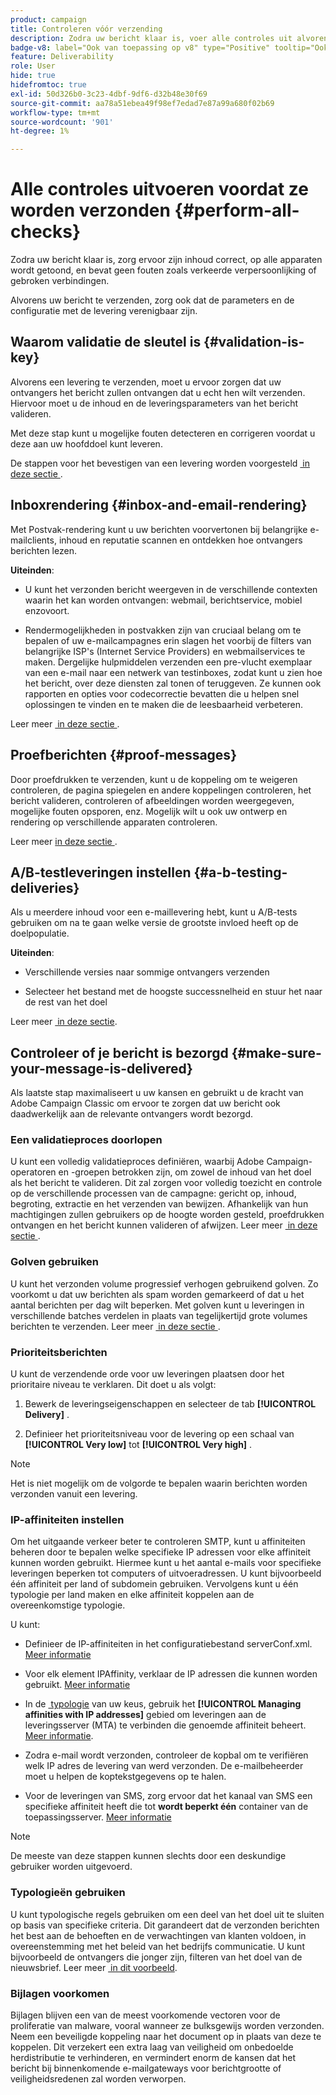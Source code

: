 ```yaml
---
product: campaign
title: Controleren vóór verzending
description: Zodra uw bericht klaar is, voer alle controles uit alvorens te verzenden
badge-v8: label="Ook van toepassing op v8" type="Positive" tooltip="Ook van toepassing op campagne v8"
feature: Deliverability
role: User
hide: true
hidefromtoc: true
exl-id: 50d326b0-3c23-4dbf-9df6-d32b48e30f69
source-git-commit: aa78a51ebea49f98ef7edad7e87a99a680f02b69
workflow-type: tm+mt
source-wordcount: '901'
ht-degree: 1%

---
```


# Alle controles uitvoeren voordat ze worden verzonden {#perform-all-checks}

Zodra uw bericht klaar is, zorg ervoor zijn inhoud correct, op alle apparaten wordt getoond, en bevat geen fouten zoals verkeerde verpersoonlijking of gebroken verbindingen.

Alvorens uw bericht te verzenden, zorg ook dat de parameters en de configuratie met de levering verenigbaar zijn.

## Waarom validatie de sleutel is {#validation-is-key}

Alvorens een levering te verzenden, moet u ervoor zorgen dat uw ontvangers het bericht zullen ontvangen dat u echt hen wilt verzenden. Hiervoor moet u de inhoud en de leveringsparameters van het bericht valideren.

Met deze stap kunt u mogelijke fouten detecteren en corrigeren voordat u deze aan uw hoofddoel kunt leveren.

De stappen voor het bevestigen van een levering worden voorgesteld [&#x200B; in deze sectie &#x200B;](steps-validating-the-delivery.md).

## Inboxrendering {#inbox-and-email-rendering}

Met Postvak-rendering kunt u uw berichten voorvertonen bij belangrijke e-mailclients, inhoud en reputatie scannen en ontdekken hoe ontvangers berichten lezen.

**Uiteinden**:

* U kunt het verzonden bericht weergeven in de verschillende contexten waarin het kan worden ontvangen: webmail, berichtservice, mobiel enzovoort.

* Rendermogelijkheden in postvakken zijn van cruciaal belang om te bepalen of uw e-mailcampagnes erin slagen het voorbij de filters van belangrijke ISP&#39;s (Internet Service Providers) en webmailservices te maken. Dergelijke hulpmiddelen verzenden een pre-vlucht exemplaar van een e-mail naar een netwerk van testinboxes, zodat kunt u zien hoe het bericht, over deze diensten zal tonen of teruggeven. Ze kunnen ook rapporten en opties voor codecorrectie bevatten die u helpen snel oplossingen te vinden en te maken die de leesbaarheid verbeteren.

Leer meer [&#x200B; in deze sectie &#x200B;](inbox-rendering.md).

## Proefberichten {#proof-messages}

Door proefdrukken te verzenden, kunt u de koppeling om te weigeren controleren, de pagina spiegelen en andere koppelingen controleren, het bericht valideren, controleren of afbeeldingen worden weergegeven, mogelijke fouten opsporen, enz. Mogelijk wilt u ook uw ontwerp en rendering op verschillende apparaten controleren.

Leer meer [&#x200B; in deze sectie &#x200B;](steps-validating-the-delivery.md#sending-a-proof).

## A/B-testleveringen instellen {#a-b-testing-deliveries}

Als u meerdere inhoud voor een e-maillevering hebt, kunt u A/B-tests gebruiken om na te gaan welke versie de grootste invloed heeft op de doelpopulatie.

**Uiteinden**:

* Verschillende versies naar sommige ontvangers verzenden

* Selecteer het bestand met de hoogste successnelheid en stuur het naar de rest van het doel

Leer meer [&#x200B; in deze sectie &#x200B;](get-started-a-b-testing.md).

## Controleer of je bericht is bezorgd {#make-sure-your-message-is-delivered}

Als laatste stap maximaliseert u uw kansen en gebruikt u de kracht van Adobe Campaign Classic om ervoor te zorgen dat uw bericht ook daadwerkelijk aan de relevante ontvangers wordt bezorgd.

### Een validatieproces doorlopen

U kunt een volledig validatieproces definiëren, waarbij Adobe Campaign-operatoren en -groepen betrokken zijn, om zowel de inhoud van het doel als het bericht te valideren. Dit zal zorgen voor volledig toezicht en controle op de verschillende processen van de campagne: gericht op, inhoud, begroting, extractie en het verzenden van bewijzen. Afhankelijk van hun machtigingen zullen gebruikers op de hoogte worden gesteld, proefdrukken ontvangen en het bericht kunnen valideren of afwijzen. Leer meer [&#x200B; in deze sectie &#x200B;](../../campaign/using/marketing-campaign-approval.md).

### Golven gebruiken

U kunt het verzonden volume progressief verhogen gebruikend golven. Zo voorkomt u dat uw berichten als spam worden gemarkeerd of dat u het aantal berichten per dag wilt beperken. Met golven kunt u leveringen in verschillende batches verdelen in plaats van tegelijkertijd grote volumes berichten te verzenden. Leer meer [&#x200B; in deze sectie &#x200B;](steps-sending-the-delivery.md#sending-using-multiple-waves).

### Prioriteitsberichten

U kunt de verzendende orde voor uw leveringen plaatsen door het prioritaire niveau te verklaren. Dit doet u als volgt:

1. Bewerk de leveringseigenschappen en selecteer de tab **[!UICONTROL Delivery]** .

1. Definieer het prioriteitsniveau voor de levering op een schaal van **[!UICONTROL Very low]** tot **[!UICONTROL Very high]** .

>[!NOTE]
>
>Het is niet mogelijk om de volgorde te bepalen waarin berichten worden verzonden vanuit een levering.

### IP-affiniteiten instellen

Om het uitgaande verkeer beter te controleren SMTP, kunt u affiniteiten beheren door te bepalen welke specifieke IP adressen voor elke affiniteit kunnen worden gebruikt. Hiermee kunt u het aantal e-mails voor specifieke leveringen beperken tot computers of uitvoeradressen. U kunt bijvoorbeeld één affiniteit per land of subdomein gebruiken. Vervolgens kunt u één typologie per land maken en elke affiniteit koppelen aan de overeenkomstige typologie.

U kunt:

* Definieer de IP-affiniteiten in het configuratiebestand serverConf.xml. [Meer informatie](../../installation/using/configuring-campaign-server.md#managing-outbound-smtp-traffic-with-affinities)

* Voor elk element IPAffinity, verklaar de IP adressen die kunnen worden gebruikt. [Meer informatie](../../installation/using/email-deliverability.md#list-of-ip-addresses-to-use)

* In de [&#x200B; typologie &#x200B;](../../campaign-opt/using/about-campaign-typologies.md) van uw keus, gebruik het **[!UICONTROL Managing affinities with IP addresses]** gebied om leveringen aan de leveringsserver (MTA) te verbinden die genoemde affiniteit beheert. [Meer informatie](../../campaign-opt/using/applying-rules.md#control-outgoing-smtp-traffic).

* Zodra e-mail wordt verzonden, controleer de kopbal om te verifiëren welk IP adres de levering van werd verzonden. De e-mailbeheerder moet u helpen de koptekstgegevens op te halen.

* Voor de leveringen van SMS, zorg ervoor dat het kanaal van SMS een specifieke affiniteit heeft die tot **wordt beperkt één** container van de toepassingsserver. [Meer informatie](../../installation/using/configure-delivery-settings.md#managing-outbound-smtp-traffic-with-affinities)

>[!NOTE]
>
>De meeste van deze stappen kunnen slechts door een deskundige gebruiker worden uitgevoerd.

### Typologieën gebruiken

U kunt typologische regels gebruiken om een deel van het doel uit te sluiten op basis van specifieke criteria. Dit garandeert dat de verzonden berichten het best aan de behoeften en de verwachtingen van klanten voldoen, in overeenstemming met het beleid van het bedrijfs communicatie. U kunt bijvoorbeeld de ontvangers die jonger zijn, filteren van het doel van de nieuwsbrief. Leer meer [&#x200B; in dit voorbeeld &#x200B;](../../campaign-opt/using/filtering-rules.md).

### Bijlagen voorkomen

Bijlagen blijven een van de meest voorkomende vectoren voor de proliferatie van malware, vooral wanneer ze bulksgewijs worden verzonden. Neem een beveiligde koppeling naar het document op in plaats van deze te koppelen. Dit verzekert een extra laag van veiligheid om onbedoelde herdistributie te verhinderen, en vermindert enorm de kansen dat het bericht bij binnenkomende e-mailgateways voor berichtgrootte of veiligheidsredenen zal worden verworpen.
